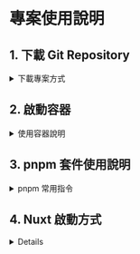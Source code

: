 
# 專案使用說明

## 1. 下載 Git Repository

<details>

<summary>下載專案方式</summary>

1. 使用 `Git Clone by HTTPS`

    ```bash
    git clone https://github.com/shuttler-tw/shuttler-frontend.git
    ```

2. 使用 `git clone by SSH`

    ```bash
    git clone git@github.com:shuttler-tw/shuttler-frontend.git
    ```

3. 使用 `Download repository zip`

    - 用 `curl` 來下載 zip 檔

    ```bash
    curl -sSL https://github.com/shuttler-tw/shuttler-frontend/archive/refs/heads/main.zip -o shuttler-frontend.zip
    ```

    - 用 `unzip` 解壓縮 zip 檔

    ```bash
    unzip shuttler-frontend.zip
    ```

</details>

## 2. 啟動容器

<details>

<summary>使用容器說明</summary>

1. 進入到 `shuttler-frontend` 專案目錄

    ```bash
    cd shuttler-frontend
    ```

2. 先把 `.env.example` 重新命名為 `.env`

    ```bash
    cp .env.example .env
    ```

3. 確認當前 CPU 架構

    請按照 `uname -m` 輸出結果，來修改 `.env` 中的 `PLATFORM` 的預設值

    ```bash
    uname -m
    ```

    輸出結果的意義，請參考下表說明

    | 輸出結果 | 意思 |
    | --- | --- |
    | x86_64   | 64 位元的 Intel/AMD CPU |
    | i686     | 32 位元的 Intel/AMD CPU |
    | aarch64  | ARM 所定義的新 64 位指令集架構 （ISA）|
    | arm64    | 是指 64 位 ARM 架構 （AArch64）。 沒有像 WoA64 這樣的事情 |

    參考來源:
      - [ARM架構](https://zh.wikipedia.org/zh-tw/ARM%E6%9E%B6%E6%A7%8B)
      - [ARM64 ABI 慣例概觀](https://learn.microsoft.com/zh-tw/cpp/build/arm64-windows-abi-conventions?view=msvc-170)

4. 請依據輸出結果，修改 `.env`

    `.env` 請按照自已所需要的做修改即可

    | 變數名稱 | 預設值 | 說明 |
    | --- | --- | --- |
    | PROJECT_NAME | demo | 專案名稱 |
    | DOCKERHUB_ACCOUNT | demo | Docker Hub 上的使用者名稱 |
    | PLATFORM | arm64 | 當前電腦的 CPU 架構 |
    | NVM_VERSION | 0.40.2 | NVM 版本 |
    | NODE_VERSION | 22.14.0 | NODE 版本 |
    | PNPM_HOME | /pnpm | pnpm 套件的全局目錄 |
    | PNPM_VERSION | 10.8.1 | PNPM 版本 |
    | YARN_VERSION | 1.22.22 | YARN 版本 |
    | GOLANG_VERSION | 1.24.2 | GOLANG 版本 |
    | GUM_VERSION | 0.16.0 | GUM 版本 |
    | LOCAL_PORT | 3000 | 使用本機的 3000 埠號 |
    | NITRO_PORT | 3000 | Nuxt 3 應用程式監聽埠 |
    | NUXT_CONTAINER_PORT | 3000 | 使用容器內的 3000 埠號 |
    | NUXT_SESSION_PASSWORD | 32 characters | Nuxt Auth Utils 使用 |
    | NUXT_BASE_URL | / | 使用根目錄 |
    | NUXT_API_BASE_URL | https:// | API 路徑 |

5. make 指令使用說明

    在終端機中，輸入指令 `make` 會看到下圖的說明及使用方法

    ![image](https://hackmd.io/_uploads/Hkaup-GA1g.png)

    $\textcolor{Crimson}{P.S. 以下指令，請務必在本機執行}$

    - 查看目前執行中的容器

      ```bash
      make show
      ```

    - 按 Dockerfile 內容，進行編譯容器映像檔

      ```bash
      make build
      ```

    - 將當前路徑掛載至容器，並啟動容器

      ```bash
      make run
      ```

    - 容器狀態為 `exited` 時，重新啟動容器

      ```bash
      make reattach
      ```

    - 容器狀態為 `running` 時，重新進入到容器

      ```bash
      make attach
      ```

    - 容器狀態為 `running` 時，停止運行容器

      ```bash
      make halt
      ```

    - 清除容器狀態為 `exited` 以及容器映像檔為 `none`

      ```bash
      make clean
      ```

</details>

## 3. pnpm 套件使用說明


<details>

<summary>pnpm 常用指令</summary>

1. 安裝套件

    ```bash
    pnpm install nodemon
    ```

2. 確認目前 pnpm store 路徑

    ```bash
    pnpm store path
    ```

3. 確認 pnpm global store 路徑

    ```bash
    pnpm config get store-dir
    ```

4. 修改 pnpm global store 路徑

    ```bash
    pnpm config set store-dir "${PNPM_HOME}"
    ```
</details>
    
## 4. Nuxt 啟動方式

<details>

1. 確認當前目錄已在容器內，預設路徑為 /work

2. 進入預設名稱的資料夾

    ```bash
    cd nuxt-app
    ```

3. 首次啟動需執行安裝

    ```bash
    pnpm i
    ```

4. 查看可用指令

    ```bash
    pnpm run
    ```

    指令說明如下：

    | 指令 | 用途 | 適用場景 | 輸出結果 |
    | -------- | -------- | -------- | -------- |
    | `pnpm run build` | 構建生產環境版本 | 部署到伺服器 | `.output` 資料夾|
    | `pnpm run dev` | 啟動開發伺服器 | 開發過程 | 即時預覽|
    | `pnpm run generate` | 生成靜態站點 | 部署到靜態網站託管服務 | `dist` 資料夾 |
    | `pnpm run preview` | 預覽生產環境構建結果 | 部署前檢查 | `.output` 資料夾的預覽 |
    | `pnpm run start` | 執行生產環境構建結果 | 部屬 | `.output` 資料夾|

5. 執行開發環境

    ```bash
    pnpm run dev
    ```

</details>

